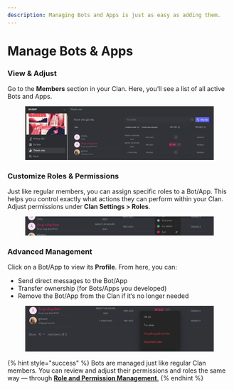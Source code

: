 ```yaml
---
description: Managing Bots and Apps is just as easy as adding them.
---
```


# Manage Bots & Apps

### **View & Adjust**

Go to the **Members** section in your Clan. Here, you’ll see a list of all active Bots and Apps.

<figure><img src="../.gitbook/assets/image (156).png" alt=""><figcaption></figcaption></figure>

### **Customize Roles & Permissions**

Just like regular members, you can assign specific roles to a Bot/App. This helps you control exactly what actions they can perform within your Clan. Adjust permissions under **Clan Settings > Roles**.

<figure><img src="../.gitbook/assets/image (157).png" alt=""><figcaption></figcaption></figure>

### **Advanced Management**

Click on a Bot/App to view its **Profile**. From here, you can:

* Send direct messages to the Bot/App
* Transfer ownership (for Bots/Apps you developed)
* Remove the Bot/App from the Clan if it’s no longer needed

<figure><img src="../.gitbook/assets/image (159).png" alt=""><figcaption></figcaption></figure>

{% hint style="success" %}
Bots are managed just like regular Clan members. You can review and adjust their permissions and roles the same way — through [**Role and Permission Management**.](../clan/create-your-own-clan/manage-clan/overview-settings/roles-and-permissions-management.md)
{% endhint %}
